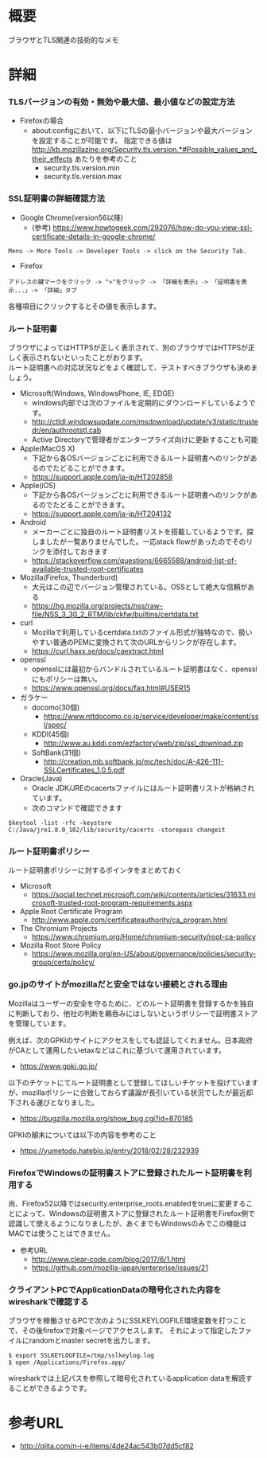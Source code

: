 # 概要
ブラウザとTLS関連の技術的なメモ

# 詳細


### TLSバージョンの有効・無効や最大値、最小値などの設定方法

- Firefoxの場合
  - about:configにおいて、以下にTLSの最小バージョンや最大バージョンを設定することが可能です。 指定できる値は http://kb.mozillazine.org/Security.tls.version.*#Possible_values_and_their_effects あたりを参考のこと
    - security.tls.version.min
    - security.tls.version.max 


### SSL証明書の詳細確認方法

- Google Chrome(version56以降)
  - (参考) https://www.howtogeek.com/292076/how-do-you-view-ssl-certificate-details-in-google-chrome/
```
Menu -> More Tools -> Developer Tools -> click on the Security Tab. 
```
- Firefox
```
アドレスの鍵マークをクリック -> ">"をクリック -> 「詳細を表示」-> 「証明書を表示...」-> 「詳細」タブ
```
各種項目にクリックするとその値を表示します。

### ルート証明書
ブラウザによってはHTTPSが正しく表示されて、別のブラウザではHTTPSが正しく表示されないといったことがおります。  
ルート証明書への対応状況などをよく確認して、テストすべきブラウザも決めましょう。
- Microsoft(Windows, WindowsPhone, IE, EDGE)
  - windows内部では次のファイルを定期的にダウンロードしているようです。
  - http://ctldl.windowsupdate.com/msdownload/update/v3/static/trustedr/en/authrootstl.cab
  - Active Directoryで管理者がエンタープライズ向けに更新することも可能
- Apple(MacOS X)
  - 下記から各OSバージョンごとに利用できるルート証明書へのリンクがあるのでたどることができます。
  - https://support.apple.com/ja-jp/HT202858
- Apple(iOS)
  - 下記から各OSバージョンごとに利用できるルート証明書へのリンクがあるのでたどることができます。
  - https://support.apple.com/ja-jp/HT204132
- Android
  - メーカーごとに独自のルート証明書リストを搭載しているようです。探しましたが一覧ありませんでした。一応stack flowがあったのでそのリンクを添付しておきます
  - https://stackoverflow.com/questions/6665588/android-list-of-available-trusted-root-certificates
- Mozilla(Firefox, Thunderburd)
  - 大元はこの辺でバージョン管理されている。OSSとして絶大な信頼がある
  - https://hg.mozilla.org/projects/nss/raw-file/NSS_3_30_2_RTM/lib/ckfw/builtins/certdata.txt
- curl
  - Mozillaで利用しているcertdata.txtのファイル形式が独特なので、扱いやすい普通のPEMに変換されて次のURLからリンクが存在します。
  - https://curl.haxx.se/docs/caextract.html
- openssl
  - opensslには最初からバンドルされているルート証明書はなく、opensslにもポリシーは無い。
  - https://www.openssl.org/docs/faq.html#USER15
- ガラケー
  - docomo(30個)
    - https://www.nttdocomo.co.jp/service/developer/make/content/ssl/spec/
  - KDDI(45個)
    - http://www.au.kddi.com/ezfactory/web/zip/ssl_download.zip
  - SoftBank(31個)
    - http://creation.mb.softbank.jp/mc/tech/doc/A-426-111-SSLCertificates_1.0.5.pdf
- Oracle(Java)
  - Oracle JDK/JREのcacertsファイルにはルート証明書リストが格納されています。
  - 次のコマンドで確認できます
```
$keytool -list -rfc -keystore C:/Java/jre1.8.0_102/lib/security/cacerts -storepass changeit
```

### ルート証明書ポリシー
ルート証明書ポリシーに対するポインタをまとめておく
- Microsoft
  - https://social.technet.microsoft.com/wiki/contents/articles/31633.microsoft-trusted-root-program-requirements.aspx
- Apple Root Certificate Program
  - http://www.apple.com/certificateauthority/ca_program.html
- The Chromium Projects
  - https://www.chromium.org/Home/chromium-security/root-ca-policy
- Mozilla Root Store Policy
  - https://www.mozilla.org/en-US/about/governance/policies/security-group/certs/policy/

### go.jpのサイトがmozillaだと安全ではない接続とされる理由
Mozillaはユーザーの安全を守るために、どのルート証明書を登録するかを独自に判断しており、他社の判断を鵜呑みにはしないというポリシーで証明書ストアを管理しています。

例えば、次のGPKIのサイトにアクセスをしても認証してくれません。日本政府がCAとして運用したいetaxなどはこれに基づいて運用されています。
- https://www.gpki.go.jp/

以下のチケットにてルート証明書として登録してほしいチケットを投げていますが、mozillaポリシーに合致しておらず議論が長引いている状況でしたが最近却下される運びとなりました。
- https://bugzilla.mozilla.org/show_bug.cgi?id=870185

GPKIの顛末については以下の内容を参考のこと
- https://yumetodo.hateblo.jp/entry/2018/02/28/232939

### FirefoxでWindowsの証明書ストアに登録されたルート証明書を利用する
尚、Firefox52以降ではsecurity.enterprise_roots.enabledをtrueに変更することによって、Windowsの証明書ストアに登録されたルート証明書をFirefox側で認識して使えるようになりましたが、あくまでもWindowsのみでこの機能はMACでは使うことはできません。
- 参考URL
  - http://www.clear-code.com/blog/2017/6/1.html
  - https://github.com/mozilla-japan/enterprise/issues/21

### クライアントPCでApplicationDataの暗号化された内容をwiresharkで確認する
ブラウザを稼働させるPCで次のようにSSLKEYLOGFILE環境変数を打つことで、その後firefoxで対象ページでアクセスします。
それによって指定したファイルにrandomとmaster secretを出力します。
```
$ export SSLKEYLOGFILE=/tmp/sslkeylog.log
$ open /Applications/Firefox.app/
```

wiresharkでは上記パスを参照して暗号化されているapplication dataを解読することができるようです。

# 参考URL
- http://qiita.com/n-i-e/items/4de24ac543b07dd5cf82

